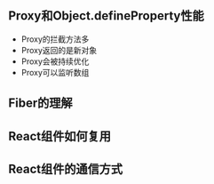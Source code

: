 ## Proxy和Object.defineProperty性能

+ Proxy的拦截方法多
+ Proxy返回的是新对象
+ Proxy会被持续优化
+ Proxy可以监听数组

## Fiber的理解

## React组件如何复用

## React组件的通信方式



